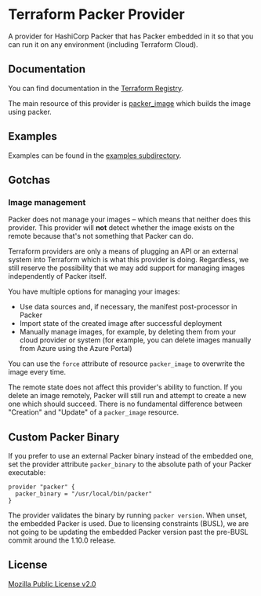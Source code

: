 # Terraform Packer Provider


A provider for HashiCorp Packer that has Packer embedded in it so that you can run it
on any environment (including Terraform Cloud).

## Documentation

You can find documentation in the [Terraform Registry](https://registry.terraform.io/providers/toowoxx/packer/latest/docs).

The main resource of this provider is [packer_image](https://registry.terraform.io/providers/toowoxx/packer/latest/docs/resources/image) which builds the image using packer.

## Examples

Examples can be found in the [examples subdirectory](examples/).

## Gotchas

### Image management

Packer does not manage your images – which means that neither does this provider.
This provider will **not** detect whether the image exists on the remote because that's
not something that Packer can do.

Terraform providers are only a means of plugging an API or an external system into Terraform
which is what this provider is doing.
Regardless, we still reserve the possibility that we may add support for managing images independently
of Packer itself.

You have multiple options for managing your images:

 * Use data sources and, if necessary, the manifest post-processor in Packer
 * Import state of the created image after successful deployment
 * Manually manage images, for example, by deleting them from your cloud provider or system (for example, you can delete images manually from Azure using the Azure Portal)

You can use the `force` attribute of resource `packer_image` to overwrite the image every time.

The remote state does not affect this provider's ability to function. If you delete an image remotely, Packer will still run and attempt to create a new one which should succeed. There is no fundamental difference between "Creation" and "Update" of a `packer_image` resource.

## Custom Packer Binary

If you prefer to use an external Packer binary instead of the embedded one, set the provider attribute `packer_binary` to the absolute path of your Packer executable:

```
provider "packer" {
  packer_binary = "/usr/local/bin/packer"
}
```

The provider validates the binary by running `packer version`. When unset, the embedded Packer is used.
Due to licensing constraints (BUSL), we are not going to be updating the embedded Packer version past the pre-BUSL commit around the 1.10.0 release.

## License

[Mozilla Public License v2.0](LICENSE)
